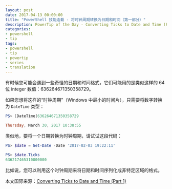 ```yaml
---
layout: post
date: 2017-04-13 00:00:00
title: "PowerShell 技能连载 - 将时钟周期转换为日期和时间（第一部分）"
description: PowerTip of the Day - Converting Ticks to Date and Time (Part 1)
categories:
- powershell
- tip
tags:
- powershell
- tip
- powertip
- series
- translation
---
```

有时候您可能会遇到一些奇怪的日期和时间格式，它们可能用的是类似这样的 64 位 integer 数值：636264671350358729。

如果您想将这样的“时钟周期”（Windows 中最小的时间片），只需要将数字转换为 `DateTime` 类型：

```powershell
PS> [DateTime]636264671350358729

Thursday, March 30, 2017 10:38:55
```

类似地，要将一个日期转换为时钟周期，请试试这段代码：

```powershell
PS> $date = Get-Date -Date '2017-02-03 19:22:11'

PS> $date.Ticks
636217465310000000
```

比如说，您可以利用这个时钟周期来将日期和时间序列化成非特定区域的格式。

<!--more-->
本文国际来源：[Converting Ticks to Date and Time (Part 1)](http://community.idera.com/powershell/powertips/b/tips/posts/converting-ticks-to-date-and-time-part-1)
